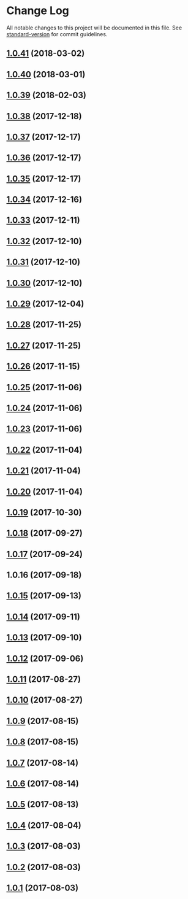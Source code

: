 # Change Log

All notable changes to this project will be documented in this file. See [standard-version](https://github.com/conventional-changelog/standard-version) for commit guidelines.

<a name="1.0.41"></a>
## [1.0.41](https://github.com/zerkalica/utb/compare/v1.0.40...v1.0.41) (2018-03-02)



<a name="1.0.40"></a>
## [1.0.40](https://github.com/zerkalica/utb/compare/v1.0.39...v1.0.40) (2018-03-01)



<a name="1.0.39"></a>
## [1.0.39](https://github.com/zerkalica/utb/compare/v1.0.38...v1.0.39) (2018-02-03)



<a name="1.0.38"></a>
## [1.0.38](https://github.com/zerkalica/utb/compare/v1.0.37...v1.0.38) (2017-12-18)



<a name="1.0.37"></a>
## [1.0.37](https://github.com/zerkalica/utb/compare/v1.0.36...v1.0.37) (2017-12-17)



<a name="1.0.36"></a>
## [1.0.36](https://github.com/zerkalica/utb/compare/v1.0.35...v1.0.36) (2017-12-17)



<a name="1.0.35"></a>
## [1.0.35](https://github.com/zerkalica/utb/compare/v1.0.34...v1.0.35) (2017-12-17)



<a name="1.0.34"></a>
## [1.0.34](https://github.com/zerkalica/utb/compare/v1.0.33...v1.0.34) (2017-12-16)



<a name="1.0.33"></a>
## [1.0.33](https://github.com/zerkalica/utb/compare/v1.0.32...v1.0.33) (2017-12-11)



<a name="1.0.32"></a>
## [1.0.32](https://github.com/zerkalica/utb/compare/v1.0.31...v1.0.32) (2017-12-10)



<a name="1.0.31"></a>
## [1.0.31](https://github.com/zerkalica/utb/compare/v1.0.30...v1.0.31) (2017-12-10)



<a name="1.0.30"></a>
## [1.0.30](https://github.com/zerkalica/utb/compare/v1.0.29...v1.0.30) (2017-12-10)



<a name="1.0.29"></a>
## [1.0.29](https://github.com/zerkalica/utb/compare/v1.0.28...v1.0.29) (2017-12-04)



<a name="1.0.28"></a>
## [1.0.28](https://github.com/zerkalica/utb/compare/v1.0.27...v1.0.28) (2017-11-25)



<a name="1.0.27"></a>
## [1.0.27](https://github.com/zerkalica/utb/compare/v1.0.26...v1.0.27) (2017-11-25)



<a name="1.0.26"></a>
## [1.0.26](https://github.com/zerkalica/utb/compare/v1.0.25...v1.0.26) (2017-11-15)



<a name="1.0.25"></a>
## [1.0.25](https://github.com/zerkalica/utb/compare/v1.0.24...v1.0.25) (2017-11-06)



<a name="1.0.24"></a>
## [1.0.24](https://github.com/zerkalica/utb/compare/v1.0.22...v1.0.24) (2017-11-06)



<a name="1.0.23"></a>
## [1.0.23](https://github.com/zerkalica/utb/compare/v1.0.22...v1.0.23) (2017-11-06)



<a name="1.0.22"></a>
## [1.0.22](https://github.com/zerkalica/utb/compare/v1.0.21...v1.0.22) (2017-11-04)



<a name="1.0.21"></a>
## [1.0.21](https://github.com/zerkalica/utb/compare/v1.0.20...v1.0.21) (2017-11-04)



<a name="1.0.20"></a>
## [1.0.20](https://github.com/zerkalica/utb/compare/v1.0.19...v1.0.20) (2017-11-04)



<a name="1.0.19"></a>
## [1.0.19](https://github.com/zerkalica/utb/compare/v1.0.18...v1.0.19) (2017-10-30)



<a name="1.0.18"></a>
## [1.0.18](https://github.com/zerkalica/utb/compare/v1.0.17...v1.0.18) (2017-09-27)



<a name="1.0.17"></a>
## [1.0.17](https://github.com/zerkalica/utb/compare/v1.0.16...v1.0.17) (2017-09-24)



<a name="1.0.16"></a>
## 1.0.16 (2017-09-18)



<a name="1.0.15"></a>
## [1.0.15](https://github.com/zerkalica/reactive-di-examples/compare/v1.0.14...v1.0.15) (2017-09-13)



<a name="1.0.14"></a>
## [1.0.14](https://github.com/zerkalica/reactive-di-examples/compare/v1.0.13...v1.0.14) (2017-09-11)



<a name="1.0.13"></a>
## [1.0.13](https://github.com/zerkalica/reactive-di-examples/compare/v1.0.12...v1.0.13) (2017-09-10)



<a name="1.0.12"></a>
## [1.0.12](https://github.com/zerkalica/reactive-di-examples/compare/v1.0.11...v1.0.12) (2017-09-06)



<a name="1.0.11"></a>
## [1.0.11](https://github.com/zerkalica/reactive-di-examples/compare/v1.0.10...v1.0.11) (2017-08-27)



<a name="1.0.10"></a>
## [1.0.10](https://github.com/zerkalica/reactive-di-examples/compare/v1.0.9...v1.0.10) (2017-08-27)



<a name="1.0.9"></a>
## [1.0.9](https://github.com/zerkalica/reactive-di-examples/compare/v1.0.8...v1.0.9) (2017-08-15)



<a name="1.0.8"></a>
## [1.0.8](https://github.com/zerkalica/reactive-di-examples/compare/v1.0.7...v1.0.8) (2017-08-15)



<a name="1.0.7"></a>
## [1.0.7](https://github.com/zerkalica/reactive-di-examples/compare/v1.0.6...v1.0.7) (2017-08-14)



<a name="1.0.6"></a>
## [1.0.6](https://github.com/zerkalica/reactive-di-examples/compare/v1.0.5...v1.0.6) (2017-08-14)



<a name="1.0.5"></a>
## [1.0.5](https://github.com/zerkalica/reactive-di-examples/compare/v1.0.4...v1.0.5) (2017-08-13)



<a name="1.0.4"></a>
## [1.0.4](https://github.com/zerkalica/reactive-di-examples/compare/v1.0.3...v1.0.4) (2017-08-04)



<a name="1.0.3"></a>
## [1.0.3](https://github.com/zerkalica/reactive-di-examples/compare/v1.0.2...v1.0.3) (2017-08-03)



<a name="1.0.2"></a>
## [1.0.2](https://github.com/zerkalica/reactive-di-examples/compare/v1.0.1...v1.0.2) (2017-08-03)



<a name="1.0.1"></a>
## [1.0.1](https://github.com/zerkalica/reactive-di-examples/compare/v1.0.0...v1.0.1) (2017-08-03)
